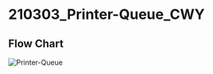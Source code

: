 # 210303_Printer-Queue_CWY

## Flow Chart

![Printer-Queue](https://user-images.githubusercontent.com/64261939/109761122-38059b80-7c33-11eb-802b-0a995001155d.png)